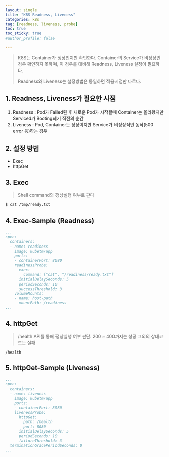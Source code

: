 ```yaml
---
layout: single
title: "K8S Readness, Liveness"
categories: k8s
tag: [readness, liveness, probe]
toc: true
toc_sticky: true
#author_profile: false

---
```




> K8S는 Container가 정상인지만 확인한다. Container의 Service가 비정상인 경우 확인하지 못하며, 이 경우를 대비해 Readness, Liveness 설정이 필요하다.<br>
>
> Readness와 Liveness는 설정방법은 동일하면 적용시점만 다르다.

## 1. Readness, Liveness가 필요한 시점

1. Readness : Pod가 Failed된 후 새로운 Pod가 시작될때 Container는 올라왔지만 Serviced가 Booting되기 직전의 순간
2. Liveness : Pod, Container는 정상이지만 Service가 비정상적인 동작(500 error 등)하는 경우

## 2. 설정 방법

* Exec
* httpGet

## 3. Exec

> Shell command의 정상실행 여부로 판다

```bash
$ cat /tmp/ready.txt
```

## 4. Exec-Sample (Readness)

```yaml
...
spec:
  containers:
  - name: readiness
    image: kubetm/app
    ports:
    - containerPort: 8080	
    readinessProbe:
      exec:
        command: ["cat", "/readiness/ready.txt"]
      initialDelaySeconds: 5
      periodSeconds: 10
      successThreshold: 3
    volumeMounts:
    - name: host-path
      mountPath: /readiness
...      
```

## 4. httpGet

> /health API를 통해 정상실행 여부 판단. 200 ~ 400까지는 성공 그외의 상태코드는 실패

```http
/health
```

## 5. httpGet-Sample (Liveness)

```yaml
...
spec:
  containers:
  - name: liveness
    image: kubetm/app
    ports:
    - containerPort: 8080
    livenessProbe:
      httpGet:
        path: /health
        port: 8080
      initialDelaySeconds: 5
      periodSeconds: 10
      failureThreshold: 3
  terminationGracePeriodSeconds: 0
...
```



